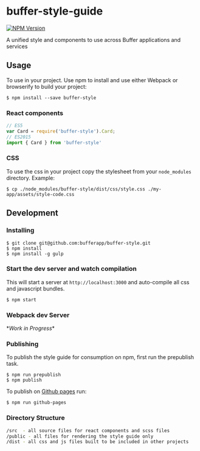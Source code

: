 # buffer-style-guide

[![NPM Version](https://img.shields.io/npm/v/buffer-style.svg)](https://www.npmjs.com/package/buffer-style)

A unified style and components to use across Buffer applications and services

## Usage

To use in your project. Use npm to install and use either Webpack or browserify
to build your project:

```
$ npm install --save buffer-style
```

### React components

```javascript
// ES5
var Card = require('buffer-style').Card;
// ES2015
import { Card } from 'buffer-style'
```

### CSS

To use the css in your project copy the stylesheet from your `node_modules`
directory. Example:

```
$ cp ./node_modules/buffer-style/dist/css/style.css ./my-app/assets/style-code.css
```


## Development

### Installing

```
$ git clone git@github.com:bufferapp/buffer-style.git
$ npm install
$ npm install -g gulp
```

### Start the dev server and watch compilation

This will start a server at `http://localhost:3000` and auto-compile all css and
javascript bundles.

```
$ npm start
```

### Webpack dev Server

\**Work in Progress*\*

### Publishing

To publish the style guide for consumption on npm, first run the prepublish task.

```
$ npm run prepublish
$ npm publish
```

To publish on [Github pages](http://bufferapp.github.io/buffer-style/) run:

```
$ npm run github-pages
```

### Directory Structure
```bash
/src  - all source files for react components and scss files
/public - all files for rendering the style guide only
/dist - all css and js files built to be included in other projects
```
